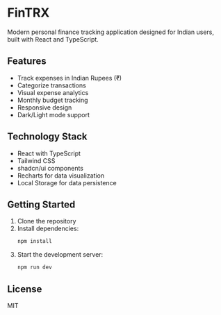 
# FinTRX

Modern personal finance tracking application designed for Indian users, built with React and TypeScript.

## Features

- Track expenses in Indian Rupees (₹)
- Categorize transactions
- Visual expense analytics
- Monthly budget tracking
- Responsive design
- Dark/Light mode support

## Technology Stack

- React with TypeScript
- Tailwind CSS
- shadcn/ui components
- Recharts for data visualization
- Local Storage for data persistence

## Getting Started

1. Clone the repository
2. Install dependencies:
   ```bash
   npm install
   ```
3. Start the development server:
   ```bash
   npm run dev
   ```

## License

MIT
